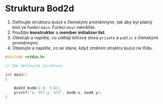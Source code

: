 # Struktura Bod2d

1) Definujte strukturu `Bod2d` s členskými proměnnými, tak aby byl platný kód ve funkci `main`. Funkci `main` neměňte.
2) Použijte **konstruktor** a **member initializer list**.
3) Otestuje a napište, co udělají klíčová slova `private` a `public` s členskými proměnnými.
4) Otestujte a napište, co se stane, když změním struktru `Bod2d` na třídu.

```cpp
#include <stdio.h>

// Zde definujte strukturu

int main()
{
    
    Bod2d bodA(2.0, 3.0);
    printf("x: %lf y: %lf", bodA.x, bodA.y);
}
```
